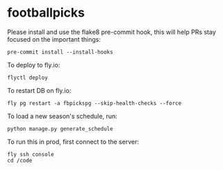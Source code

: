 # footballpicks


Please install and use the flake8 pre-commit hook, this will help PRs stay focused on the important things:

```
pre-commit install --install-hooks
```

To deploy to fly.io:

```
flyctl deploy
```

To restart DB on fly.io:

```
fly pg restart -a fbpickspg --skip-health-checks --force
```

To load a new season's schedule, run:

```
python manage.py generate_schedule
```

To run this in prod, first connect to the server:

```
fly ssh console
cd /code
```

